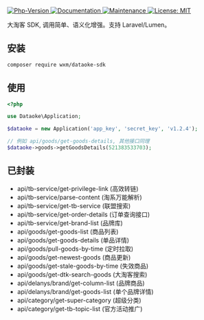 <p>
  <a href="https://github.com/qq15725/dataoke-sdk" target="_blank">
    <img alt="Php-Version" src="https://img.shields.io/packagist/php-v/wxm/dataoke-sdk.svg" />
  </a>
  <a href="https://github.com/qq15725/dataoke-sdk" target="_blank">
    <img alt="Documentation" src="https://img.shields.io/badge/documentation-yes-brightgreen.svg" />
  </a>
  <a href="https://github.com/qq15725/dataoke-sdk/graphs/commit-activity" target="_blank">
    <img alt="Maintenance" src="https://img.shields.io/badge/Maintained%3F-yes-green.svg" />
  </a>
  <a href="https://github.com/qq15725/dataoke-sdk/blob/master/LICENSE" target="_blank">
    <img alt="License: MIT" src="https://img.shields.io/badge/License-MIT-yellow.svg" />
  </a>
</p>

大淘客 SDK, 调用简单、语义化增强。支持 Laravel/Lumen。

## 安装

```bash
composer require wxm/dataoke-sdk
```

## 使用

```php
<?php

use Dataoke\Application;

$dataoke = new Application('app_key', 'secret_key', 'v1.2.4');

// 例如 api/goods/get-goods-details, 其他接口同理
$dataoke->goods->getGoodsDetails(521383533703);
``` 

## 已封装

- api/tb-service/get-privilege-link (高效转链)
- api/tb-service/parse-content (淘系万能解析)
- api/tb-service/get-tb-service (联盟搜索)
- api/tb-service/get-order-details (订单查询接口)
- api/tb-service/get-brand-list (品牌库)
- api/goods/get-goods-list (商品列表)
- api/goods/get-goods-details (单品详情)
- api/goods/pull-goods-by-time (定时拉取)
- api/goods/get-newest-goods (商品更新)
- api/goods/get-stale-goods-by-time (失效商品)
- api/goods/get-dtk-search-goods (大淘客搜索)
- api/delanys/brand/get-column-list (品牌商品)
- api/delanys/brand/get-goods-list (单个品牌详情)
- api/category/get-super-category (超级分类)
- api/category/get-tb-topic-list (官方活动推广)